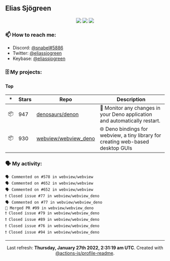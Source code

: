 ## Elias Sjögreen

<p align="center">
  <img src="https://img.shields.io/badge/🎂-dec. 2003-success" />
  <img src="https://img.shields.io/badge/🌎-Stockholm-informational" />
  <img src="https://img.shields.io/badge/👦-He/Him-informational" />
</p>

### 📫 How to reach me:

- Discord: [@snabel#5886](https://discord.com/users/267978757799673866)
- Twitter: [@eliassjogreen](https://twitter.com/eliassjogreen)
- Keybase: [@eliassjogreen](https://keybase.io/eliassjogreen)

### 🗄 My projects:

#### Top
|*|Stars|Repo|Description|
|---|---|---|---|
| 📦 | 947 | [denosaurs/denon](https://github.com/denosaurs/denon) | 👀 Monitor any changes in your Deno application and automatically restart. |
| 📦 | 930 | [webview/webview_deno](https://github.com/webview/webview_deno) | 🌐 Deno bindings for webview, a tiny library for creating web-based desktop GUIs |

### 🗣 My activity:

```
🗣 Commented on #578 in webview/webview
🗣 Commented on #652 in webview/webview
🗣 Commented on #652 in webview/webview
❗️ Closed issue #77 in webview/webview_deno
🗣 Commented on #77 in webview/webview_deno
🎉 Merged PR #99 in webview/webview_deno
❗️ Closed issue #79 in webview/webview_deno
❗️ Closed issue #89 in webview/webview_deno
❗️ Closed issue #76 in webview/webview_deno
❗️ Closed issue #94 in webview/webview_deno
```

------------
<p align="center">Last refresh: <b>Thursday, January 27th 2022, 2:31:19 am UTC</b>. Created with <a href=https://github.com/marketplace/actions/profile-readme>@actions-js/profile-readme</a>.</p>
